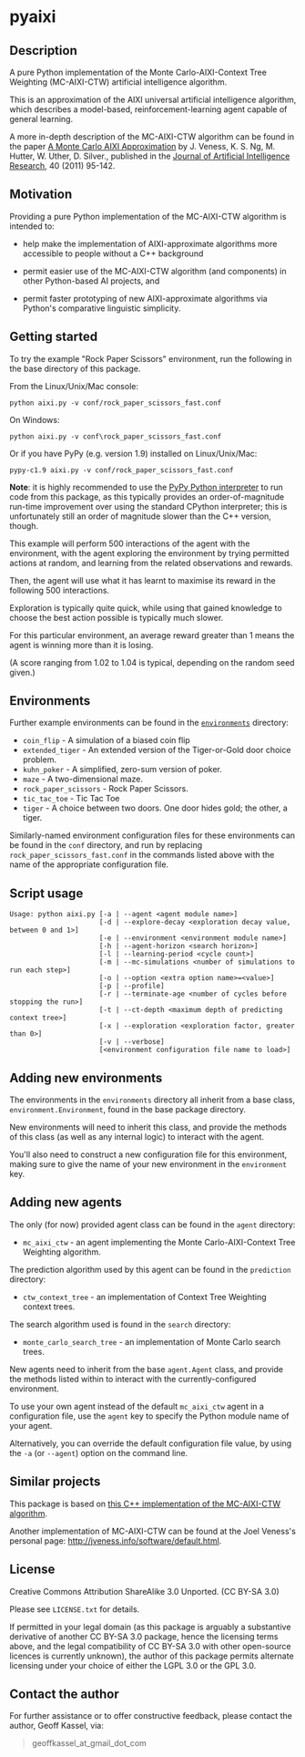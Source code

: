 # pyaixi

## Description

A pure Python implementation of the Monte Carlo-AIXI-Context Tree Weighting (MC-AIXI-CTW)
artificial intelligence algorithm.

This is an approximation of the AIXI universal artificial intelligence algorithm, which
describes a model-based, reinforcement-learning agent capable of general learning.


A more in-depth description of the MC-AIXI-CTW algorithm can be found in the paper [A Monte Carlo AIXI Approximation](http://arxiv.org/abs/0909.0801) by  J. Veness, K. S. Ng, M. Hutter, W. Uther, D. Silver., published in the [Journal of Artificial Intelligence Research](https://www.jair.org/index.php/jair), 40 (2011) 95-142.

## Motivation


Providing a pure Python implementation of the MC-AIXI-CTW algorithm is intended to:

- help make the implementation of AIXI-approximate algorithms more accessible to people
  without a C++ background

- permit easier use of the MC-AIXI-CTW algorithm (and components) in other Python-based
  AI projects, and

- permit faster prototyping of new AIXI-approximate algorithms via Python's comparative
  linguistic simplicity.


## Getting started

To try the example "Rock Paper Scissors" environment, run the following in the
base directory of this package.

From the Linux/Unix/Mac console:

    python aixi.py -v conf/rock_paper_scissors_fast.conf


On Windows:

    python aixi.py -v conf\rock_paper_scissors_fast.conf


Or if you have PyPy (e.g. version 1.9) installed on Linux/Unix/Mac:

    pypy-c1.9 aixi.py -v conf/rock_paper_scissors_fast.conf


**Note**: it is highly recommended to use the [PyPy Python interpreter](http://pypy.org/) to
run code from this package, as this typically provides an order-of-magnitude run-time
improvement over using the standard CPython interpreter; this is unfortunately still an order of magnitude slower than the C++ version, though.

This example will perform 500 interactions of the agent with the environment, with the agent
exploring the environment by trying permitted actions at random, and learning from
the related observations and rewards.

Then, the agent will use what it has learnt to maximise its reward in the following
500 interactions. 

Exploration is typically quite quick, while using that gained knowledge
to choose the best action possible is typically much slower.

For this particular environment, an average reward greater than 1 means the agent is winning
more than it is losing.

(A score ranging from 1.02 to 1.04 is typical, depending on the random seed given.)

## Environments

Further example environments can be found in the [`environments`](./pyaixi/environments) directory:

 - `coin_flip`            - A simulation of a biased coin flip
 - `extended_tiger`       - An extended version of the Tiger-or-Gold door choice problem.
 - `kuhn_poker`           - A simplified, zero-sum version of poker.
 - `maze`                 - A two-dimensional maze.
 - `rock_paper_scissors`  - Rock Paper Scissors.
 - `tic_tac_toe`          - Tic Tac Toe
 - `tiger`                - A choice between two doors. One door hides gold; the other, a tiger.

Similarly-named environment configuration files for these environments can be found in the
`conf` directory, and run by replacing `rock_paper_scissors_fast.conf` in the commands
listed above with the name of the appropriate configuration file.


Script usage
------------

    Usage: python aixi.py [-a | --agent <agent module name>]
                          [-d | --explore-decay <exploration decay value, between 0 and 1>]
                          [-e | --environment <environment module name>]
                          [-h | --agent-horizon <search horizon>]
                          [-l | --learning-period <cycle count>]
                          [-m | --mc-simulations <number of simulations to run each step>]
                          [-o | --option <extra option name>=<value>]
                          [-p | --profile]
                          [-r | --terminate-age <number of cycles before stopping the run>]
                          [-t | --ct-depth <maximum depth of predicting context tree>]
                          [-x | --exploration <exploration factor, greater than 0>]
                          [-v | --verbose]
                          [<environment configuration file name to load>]


Adding new environments
-----------------------

The environments in the `environments` directory all inherit from
a base class, `environment.Environment`, found in the base package directory.

New environments will need to inherit this class, and provide the methods
of this class (as well as any internal logic) to interact with the agent.

You'll also need to construct a new configuration file for this environment,
making sure to give the name of your new environment in the `environment` key.


Adding new agents
-----------------

The only (for now) provided agent class can be found in the `agent` directory:

 - `mc_aixi_ctw` - an agent implementing the Monte Carlo-AIXI-Context Tree Weighting algorithm.


The prediction algorithm used by this agent can be found in the `prediction` directory:

 - `ctw_context_tree` - an implementation of Context Tree Weighting context trees.


The search algorithm used is found in the `search` directory:

 - `monte_carlo_search_tree` - an implementation of Monte Carlo search trees.


New agents need to inherit from the base `agent.Agent` class, and provide the methods
listed within to interact with the currently-configured environment.

To use your own agent instead of the default `mc_aixi_ctw` agent in a configuration file,
use the `agent` key to specify the Python module name of your agent.

Alternatively, you can override the default configuration file value, by using
the `-a` (or `--agent`) option on the command line.


Similar projects
----------------

This package is based on [this C++ implementation of the MC-AIXI-CTW algorithm](https://github.com/moridinamael/mc-aixi).


Another implementation of MC-AIXI-CTW can be found at the Joel Veness's personal page: http://jveness.info/software/default.html.


License
-------

Creative Commons Attribution ShareAlike 3.0 Unported. (CC BY-SA 3.0)

Please see `LICENSE.txt` for details.

If permitted in your legal domain (as this package is arguably a substantive
derivative of another CC BY-SA 3.0 package, hence the licensing terms above,
and the legal compatibility of CC BY-SA 3.0 with other open-source licences is currently
unknown), the author of this package permits alternate licensing under your
choice of either the LGPL 3.0 or the GPL 3.0.


Contact the author
------------------

For further assistance or to offer constructive feedback, please contact the author,
Geoff Kassel, via: 

> geoffkassel_at_gmail_dot_com